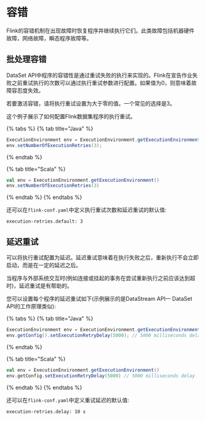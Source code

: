 # 容错

Flink的容错机制在出现故障时恢复程序并继续执行它们。此类故障包括机器硬件故障，网络故障，瞬态程序故障等。

## 批处理容错

DataSet API中程序的容错性是通过重试失败的执行来实现的。Flink在宣告作业失败之前重试执行的次数可以通过执行重试参数进行配置。如果值为0，则意味着故障容忍度失效。

若要激活容错，请将执行重试设置为大于零的值。一个常见的选择是3。

这个例子展示了如何配置Flink数据集程序的执行重试。

{% tabs %}
{% tab title="Java" %}
```java
ExecutionEnvironment env = ExecutionEnvironment.getExecutionEnvironment();
env.setNumberOfExecutionRetries(3);
```
{% endtab %}

{% tab title="Scala" %}
```scala
val env = ExecutionEnvironment.getExecutionEnvironment()
env.setNumberOfExecutionRetries(3)
```
{% endtab %}
{% endtabs %}

还可以在`flink-conf.yaml`中定义执行重试次数和延迟重试的默认值:

```text
execution-retries.default: 3
```

## 延迟重试

可以将执行重试配置为延迟。延迟重试意味着在执行失败之后，重新执行不会立即启动，而是在一定的延迟之后。

当程序与外部系统交互时\(例如连接或挂起的事务在尝试重新执行之前应该达到超时\)，延迟重试是有帮助的。

您可以设置每个程序的延迟重试如下\(示例展示的是DataStream API— DataSet API的工作原理类似\):

{% tabs %}
{% tab title="Java" %}
```java
ExecutionEnvironment env = ExecutionEnvironment.getExecutionEnvironment();
env.getConfig().setExecutionRetryDelay(5000); // 5000 milliseconds delay
```
{% endtab %}

{% tab title="Scala" %}
```scala
val env = ExecutionEnvironment.getExecutionEnvironment()
env.getConfig.setExecutionRetryDelay(5000) // 5000 milliseconds delay
```
{% endtab %}
{% endtabs %}

还可以在`flink-conf.yaml`中定义重试延迟的默认值:

```text
execution-retries.delay: 10 s
```

